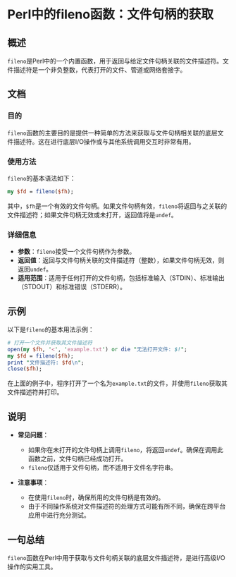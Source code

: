 <!--
Meta Description: # Perl中的fileno函数：文件句柄的获取 ## 概述 `fileno`是Perl中的一个内置函数，用于返回与给定文件句柄关联的文件描述符。文件描述符是一个非负整数，代表打开的文件、管道或网络套接字。 ## 文档 ### 目的 `fileno`函数的主要目的是提供一种简单的方法来获取与文件句柄...
Meta Keywords: fileno, undef, perl, example, txt
-->

# Perl中的fileno函数：文件句柄的获取

## 概述
`fileno`是Perl中的一个内置函数，用于返回与给定文件句柄关联的文件描述符。文件描述符是一个非负整数，代表打开的文件、管道或网络套接字。

## 文档
### 目的
`fileno`函数的主要目的是提供一种简单的方法来获取与文件句柄相关联的底层文件描述符。这在进行底层I/O操作或与其他系统调用交互时非常有用。

### 使用方法
`fileno`的基本语法如下：

```perl
my $fd = fileno($fh);
```

其中，`$fh`是一个有效的文件句柄。如果文件句柄有效，`fileno`将返回与之关联的文件描述符；如果文件句柄无效或未打开，返回值将是`undef`。

### 详细信息
- **参数**：`fileno`接受一个文件句柄作为参数。
- **返回值**：返回与文件句柄关联的文件描述符（整数），如果文件句柄无效，则返回`undef`。
- **适用范围**：适用于任何打开的文件句柄，包括标准输入（STDIN）、标准输出（STDOUT）和标准错误（STDERR）。

## 示例
以下是`fileno`的基本用法示例：

```perl
# 打开一个文件并获取其文件描述符
open(my $fh, '<', 'example.txt') or die "无法打开文件: $!";
my $fd = fileno($fh);
print "文件描述符: $fd\n";
close($fh);
```

在上面的例子中，程序打开了一个名为`example.txt`的文件，并使用`fileno`获取其文件描述符并打印。

## 说明
- **常见问题**：
  - 如果你在未打开的文件句柄上调用`fileno`，将返回`undef`。确保在调用此函数之前，文件句柄已经成功打开。
  - `fileno`仅适用于文件句柄，而不适用于文件名字符串。

- **注意事项**：
  - 在使用`fileno`时，确保所用的文件句柄是有效的。
  - 由于不同操作系统对文件描述符的处理方式可能有所不同，确保在跨平台应用中进行充分测试。

## 一句总结
`fileno`函数在Perl中用于获取与文件句柄关联的底层文件描述符，是进行高级I/O操作的实用工具。